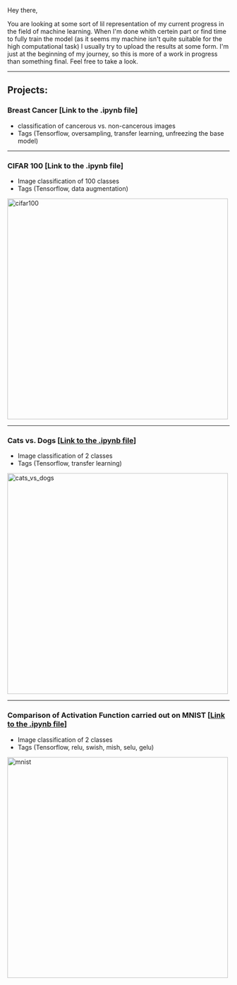 Hey there,

You are looking at some sort of lil representation of my current progress in the field of machine learning. When I'm done whith certein part or find time to fully train the model (as it seems my machine isn't quite suitable for the high computational task) I usually try to upload the results at some form. I'm just at the beginning of my journey, so this is more of a work in progress than something final. Feel free to take a look.

---
## Projects:
### Breast Cancer  [Link to the .ipynb file]
- classification of cancerous vs. non-cancerous images 
- Tags (Tensorflow, oversampling, transfer learning, unfreezing the base model)


---
### CIFAR 100 [Link to the .ipynb file]
- Image classification of 100 classes
- Tags (Tensorflow, data augmentation)
<img width="500" alt="cifar100" src="https://github.com/fedor98/Machine-Learning-Portfolio/assets/136340206/6e5230c7-bdef-4f96-873e-141125e743a9">

---

### Cats vs. Dogs [[Link to the .ipynb file](Projects/CatsVsDogs/cats_vs_dogs.ipynb)]
- Image classification of 2 classes
- Tags (Tensorflow, transfer learning)
<img width="500" alt="cats_vs_dogs" src="https://github.com/fedor98/Machine-Learning-Portfolio/assets/136340206/e5026c9f-f63b-4ef9-94bc-37ab8fc436c5">

---

### Comparison of Activation Function carried out on MNIST [[Link to the .ipynb file](Projects/mnist/mnist_prediction_of_numbers.ipynb)]
- Image classification of 2 classes
- Tags (Tensorflow, relu, swish, mish, selu, gelu)
<img width="500" alt="mnist" src=https://github.com/fedor98/Machine-Learning-Portfolio/assets/136340206/f9ee6e22-f0e1-4255-9acf-96fb83b0becc)>
